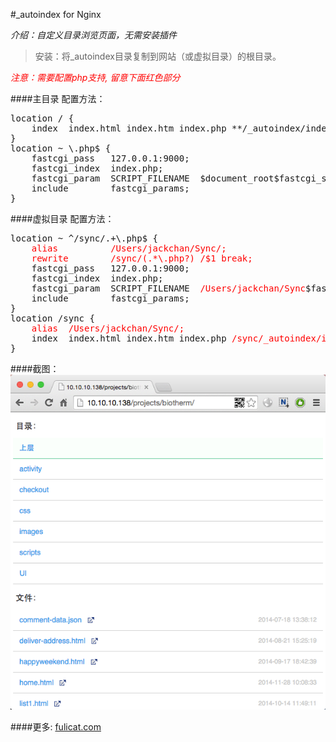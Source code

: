 #_autoindex for Nginx

*介绍：自定义目录浏览页面，无需安装插件*

>安装：将_autoindex目录复制到网站（或虚拟目录）的根目录。

*<font color="red">注意：需要配置php支持, 留意下面红色部分</font>*


####主目录 配置方法：
<pre>
location / {
    index  index.html index.htm index.php **/_autoindex/index.php**;
}
location ~ \.php$ {
    fastcgi_pass   127.0.0.1:9000;
    fastcgi_index  index.php;
    fastcgi_param  SCRIPT_FILENAME  $document_root$fastcgi_script_name;
    include        fastcgi_params;
}
</pre>



####虚拟目录 配置方法：
<pre>
location ~ ^/sync/.+\.php$ {
    <font color="red">alias          /Users/jackchan/Sync/;</font>
    <font color="red">rewrite        /sync/(.*\.php?) /$1 break;</font>
    fastcgi_pass   127.0.0.1:9000;
    fastcgi_index  index.php;
    fastcgi_param  SCRIPT_FILENAME  <font color="red">/Users/jackchan/Sync</font>$fastcgi_script_name;
    include        fastcgi_params;
}
location /sync {
    <font color="red">alias  /Users/jackchan/Sync/;</font>
    index  index.html index.htm index.php <font color="red">/sync/_autoindex/index.php</font>;
}
</pre>


####截图：
![image](/screenshot.png)


####更多: [fulicat.com](http://fulicat.com)

